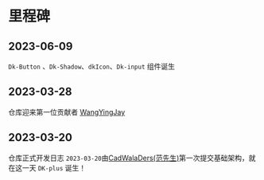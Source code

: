 # 里程碑

## 2023-06-09

`Dk-Button` 、`Dk-Shadow`、`dkIcon`、`Dk-input` 组件诞生

## 2023-03-28

仓库迎来第一位贡献者 [WangYingJay](https://github.com/WangYingJay)

## 2023-03-20

仓库正式开发日志 `2023-03-20`由[CadWalaDers(范先生)](https://github.com/CadWalaDers)第一次提交基础架构，就在这一天 `DK-plus` 诞生！
